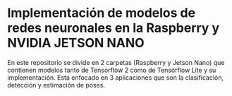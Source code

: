 # Implementación de modelos de redes neuronales en la Raspberry y NVIDIA JETSON NANO

En este repositorio se divide en 2 carpetas (Raspberry y Jetson Nano) que contienen modelos tanto de Tensorflow 2 como de Tensorflow Lite y su implementación.
Esta enfocado en 3 aplicaciones que son la clasificación, detección y estimación de poses.
